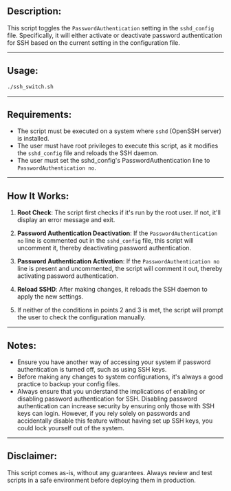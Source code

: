## Description:

This script toggles the `PasswordAuthentication` setting in the `sshd_config` file. Specifically, it will either activate or deactivate password authentication for SSH based on the current setting in the configuration file.

---

## Usage:

```bash
./ssh_switch.sh
```

---

## Requirements:

- The script must be executed on a system where `sshd` (OpenSSH server) is installed.
- The user must have root privileges to execute this script, as it modifies the `sshd_config` file and reloads the SSH daemon.
- The user must set the sshd_config's PasswordAuthentication line to `PasswordAuthentication no`.

---

## How It Works:

1. **Root Check**: The script first checks if it's run by the root user. If not, it'll display an error message and exit.

2. **Password Authentication Deactivation**: If the `PasswordAuthentication no` line is commented out in the `sshd_config` file, this script will uncomment it, thereby deactivating password authentication.

3. **Password Authentication Activation**: If the `PasswordAuthentication no` line is present and uncommented, the script will comment it out, thereby activating password authentication.

4. **Reload SSHD**: After making changes, it reloads the SSH daemon to apply the new settings.

5. If neither of the conditions in points 2 and 3 is met, the script will prompt the user to check the configuration manually.

---

## Notes:

- Ensure you have another way of accessing your system if password authentication is turned off, such as using SSH keys.
- Before making any changes to system configurations, it's always a good practice to backup your config files.
- Always ensure that you understand the implications of enabling or disabling password authentication for SSH. Disabling password authentication can increase security by ensuring only those with SSH keys can login. However, if you rely solely on passwords and accidentally disable this feature without having set up SSH keys, you could lock yourself out of the system.

---

## Disclaimer:

This script comes as-is, without any guarantees. Always review and test scripts in a safe environment before deploying them in production.
